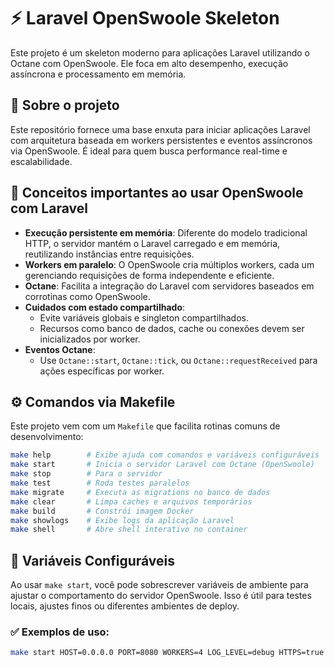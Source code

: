# ⚡ Laravel OpenSwoole Skeleton

Este projeto é um skeleton moderno para aplicações Laravel utilizando o Octane com OpenSwoole. Ele foca em alto desempenho, execução assíncrona e processamento em memória.

## 🚀 Sobre o projeto

Este repositório fornece uma base enxuta para iniciar aplicações Laravel com arquitetura baseada em workers persistentes e eventos assíncronos via OpenSwoole. É ideal para quem busca performance real-time e escalabilidade.

## 🧠 Conceitos importantes ao usar OpenSwoole com Laravel

- **Execução persistente em memória**: Diferente do modelo tradicional HTTP, o servidor mantém o Laravel carregado e em memória, reutilizando instâncias entre requisições.
- **Workers em paralelo**: O OpenSwoole cria múltiplos workers, cada um gerenciando requisições de forma independente e eficiente.
- **Octane**: Facilita a integração do Laravel com servidores baseados em corrotinas como OpenSwoole.
- **Cuidados com estado compartilhado**:
  - Evite variáveis globais e singleton compartilhados.
  - Recursos como banco de dados, cache ou conexões devem ser inicializados por worker.
- **Eventos Octane**:
  - Use `Octane::start`, `Octane::tick`, ou `Octane::requestReceived` para ações específicas por worker.

## ⚙️ Comandos via Makefile

Este projeto vem com um `Makefile` que facilita rotinas comuns de desenvolvimento:

```sh
make help        # Exibe ajuda com comandos e variáveis configuráveis
make start       # Inicia o servidor Laravel com Octane (OpenSwoole)
make stop        # Para o servidor
make test        # Roda testes paralelos
make migrate     # Executa as migrations no banco de dados
make clear       # Limpa caches e arquivos temporários
make build       # Constrói imagem Docker
make showlogs    # Exibe logs da aplicação Laravel
make shell       # Abre shell interativo no container
```

## 🔧 Variáveis Configuráveis

Ao usar `make start`, você pode sobrescrever variáveis de ambiente para ajustar o comportamento do servidor OpenSwoole. Isso é útil para testes locais, ajustes finos ou diferentes ambientes de deploy.

### ✅ Exemplos de uso:

```bash
make start HOST=0.0.0.0 PORT=8080 WORKERS=4 LOG_LEVEL=debug HTTPS=true

